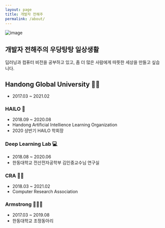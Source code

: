 ```yaml
---
layout: page
title: 개발자 전해주 
permalink: /about/
---
```


![image](https://user-images.githubusercontent.com/40735375/83999284-618fe000-a99d-11ea-9c1b-ca1bb5b74778.png) 

## 개발자 전해주의 우당탕탕 일상생활  

딥러닝과 컴퓨터 비전을 공부하고 있고, 좀 더 많은 사람에게 따뜻한 세상을 만들고 싶습니다.  
  
  
  
## Handong Global University 👩‍🎓  

- 2017.03 ~ 2021.02

  
### HAILO 🤖   
- 2018.09 ~ 2020.08
- Handong Artificial Intellience Learning Organization
- 2020 상반기 HAILO 학회장

### Deep Learning Lab 💻  
- 2018.08 ~ 2020.06
- 한동대학교 전산전자공학부 김인중교수님 연구실

### CRA 👩‍💻    
- 2018.03 ~ 2021.02
- Computer Research Association

### Armstrong 🚣‍♀️🥇    
- 2017.03 ~ 2019.08
- 한동대학교 조정동아리
 
